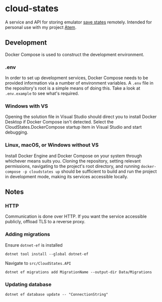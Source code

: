 # cloud-states

A service and API for storing emulator [save states](https://en.wiktionary.org/wiki/savestate) remotely. Intended for personal use with my project [Atem](https://github.com/tyler-m/atem).

## Development
Docker Compose is used to construct the development environment.

### .env
In order to set up development services, Docker Compose needs to be provided information via a number of environment variables. A `.env` file in the repository's root is a simple means of doing this. Take a look at `.env.example` to see what's required.

### Windows with VS
Opening the solution file in Visual Studio should direct you to install Docker Desktop if Docker Compose isn't detected. Select the CloudStates.DockerCompose startup item in Visual Studio and start debugging.

### Linux, macOS, or Windows without VS
Install Docker Engine and Docker Compose on your system through whichever means suits you. Cloning the repository, setting relevant permissions, navigating to the project's root directory, and running `docker-compose -p cloudstates up` should be sufficient to build and run the project in development mode, making its services accessible locally. 

## Notes
### HTTP
Communication is done over HTTP. If you want the service accessible publicly, offload TLS to a reverse proxy.

### Adding migrations
Ensure `dotnet-ef` is installed

`dotnet tool install --global dotnet-ef`

Navigate to `src/CloudStates.API`

`dotnet ef migrations add MigrationName --output-dir Data/Migrations`

### Updating database
`dotnet ef database update -- "ConnectionString"`